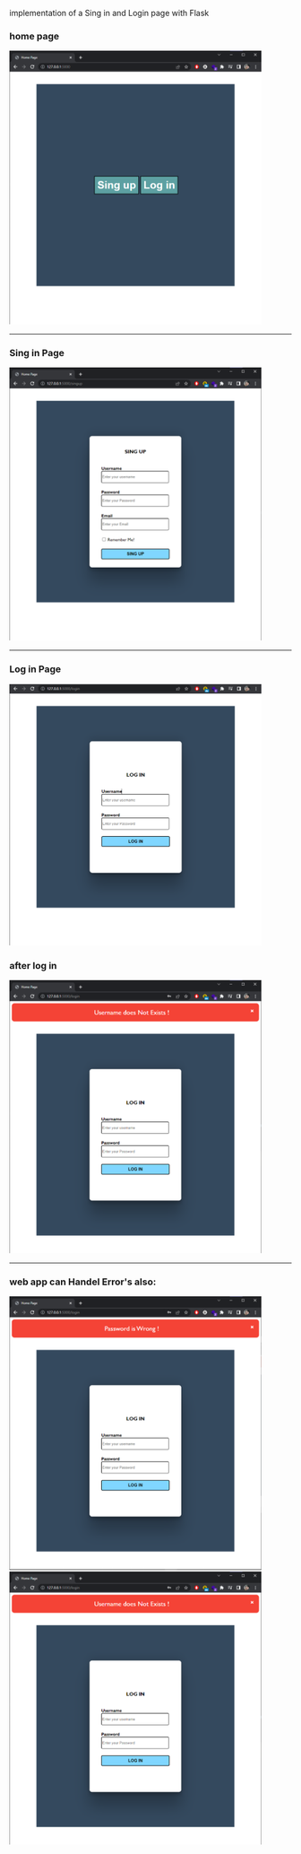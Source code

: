 implementation of a Sing in and Login page with Flask

### home page
<img src="static/homepage.png"  width="450px">

---

### Sing in Page
<img src="static/singin.png" width="450px">

---

### Log in Page
<img src="static/login.png" width="450px">

### after log in 
<img src="static/user-doennot.png"  width="450px">


___
### web app can Handel Error's also:

<img src="static/password-is-wrong.png"  width="450px">
<img src="static/user-doennot.png"  width="450px">

